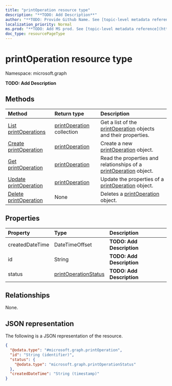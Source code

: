 ```yaml
---
title: "printOperation resource type"
description: "**TODO: Add Description**"
author: "**TODO: Provide Github Name. See [topic-level metadata reference](https://msgo.azurewebsites.net/add/document/guidelines/metadata.html#topic-level-metadata)**"
localization_priority: Normal
ms.prod: "**TODO: Add MS prod. See [topic-level metadata reference](https://msgo.azurewebsites.net/add/document/guidelines/metadata.html#topic-level-metadata)**"
doc_type: resourcePageType
---
```


# printOperation resource type

Namespace: microsoft.graph

**TODO: Add Description**

## Methods
|Method|Return type|Description|
|:---|:---|:---|
|[List printOperations](../api/printoperation-list.md)|[printOperation](../resources/printoperation.md) collection|Get a list of the [printOperation](../resources/printoperation.md) objects and their properties.|
|[Create printOperation](../api/printoperation-create.md)|[printOperation](../resources/printoperation.md)|Create a new [printOperation](../resources/printoperation.md) object.|
|[Get printOperation](../api/printoperation-get.md)|[printOperation](../resources/printoperation.md)|Read the properties and relationships of a [printOperation](../resources/printoperation.md) object.|
|[Update printOperation](../api/printoperation-update.md)|[printOperation](../resources/printoperation.md)|Update the properties of a [printOperation](../resources/printoperation.md) object.|
|[Delete printOperation](../api/printoperation-delete.md)|None|Deletes a [printOperation](../resources/printoperation.md) object.|

## Properties
|Property|Type|Description|
|:---|:---|:---|
|createdDateTime|DateTimeOffset|**TODO: Add Description**|
|id|String|**TODO: Add Description**|
|status|[printOperationStatus](../resources/printoperationstatus.md)|**TODO: Add Description**|

## Relationships
None.

## JSON representation
The following is a JSON representation of the resource.
<!-- {
  "blockType": "resource",
  "keyProperty": "id",
  "@odata.type": "microsoft.graph.printOperation",
  "openType": false
}
-->
``` json
{
  "@odata.type": "#microsoft.graph.printOperation",
  "id": "String (identifier)",
  "status": {
    "@odata.type": "microsoft.graph.printOperationStatus"
  },
  "createdDateTime": "String (timestamp)"
}
```

